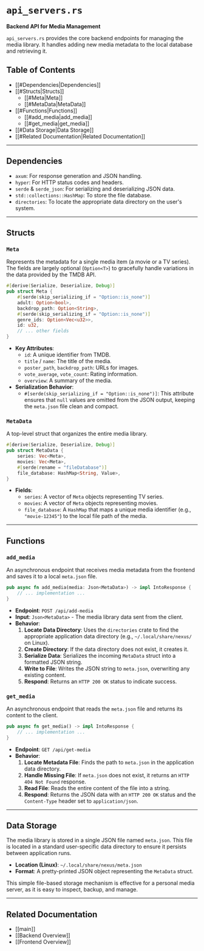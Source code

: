# `api_servers.rs`

**Backend API for Media Management**

`api_servers.rs` provides the core backend endpoints for managing the media library. It handles adding new media metadata to the local database and retrieving it.

## Table of Contents
- [[#Dependencies|Dependencies]]
- [[#Structs|Structs]]
  - [[#Meta|Meta]]
  - [[#MetaData|MetaData]]
- [[#Functions|Functions]]
  - [[#add_media|add_media]]
  - [[#get_media|get_media]]
- [[#Data Storage|Data Storage]]
- [[#Related Documentation|Related Documentation]]

---

## Dependencies

- `axum`: For response generation and JSON handling.
- `hyper`: For HTTP status codes and headers.
- `serde` & `serde_json`: For serializing and deserializing JSON data.
- `std::collections::HashMap`: To store the file database.
- `directories`: To locate the appropriate data directory on the user's system.

---

## Structs

### `Meta`

Represents the metadata for a single media item (a movie or a TV series). The fields are largely optional (`Option<T>`) to gracefully handle variations in the data provided by the TMDB API.

```rust
#[derive(Serialize, Deserialize, Debug)]
pub struct Meta {
    #[serde(skip_serializing_if = "Option::is_none")]
    adult: Option<bool>,
    backdrop_path: Option<String>,
    #[serde(skip_serializing_if = "Option::is_none")]
    genre_ids: Option<Vec<u32>>,
    id: u32,
    // ... other fields
}
```

- **Key Attributes**:
  - `id`: A unique identifier from TMDB.
  - `title` / `name`: The title of the media.
  - `poster_path`, `backdrop_path`: URLs for images.
  - `vote_average`, `vote_count`: Rating information.
  - `overview`: A summary of the media.
- **Serialization Behavior**:
  - `#[serde(skip_serializing_if = "Option::is_none")]`: This attribute ensures that `null` values are omitted from the JSON output, keeping the `meta.json` file clean and compact.

### `MetaData`

A top-level struct that organizes the entire media library.

```rust
#[derive(Serialize, Deserialize, Debug)]
pub struct MetaData {
    series: Vec<Meta>,
    movies: Vec<Meta>,
    #[serde(rename = "fileDatabase")]
    file_database: HashMap<String, Value>,
}
```

- **Fields**:
  - `series`: A vector of `Meta` objects representing TV series.
  - `movies`: A vector of `Meta` objects representing movies.
  - `file_database`: A `HashMap` that maps a unique media identifier (e.g., `"movie-12345"`) to the local file path of the media.

---

## Functions

### `add_media`

An asynchronous endpoint that receives media metadata from the frontend and saves it to a local `meta.json` file.

```rust
pub async fn add_media(media: Json<MetaData>) -> impl IntoResponse {
    // ... implementation ...
}
```

- **Endpoint**: `POST /api/add-media`
- **Input**: `Json<MetaData>` - The media library data sent from the client.
- **Behavior**:
  1.  **Locate Data Directory**: Uses the `directories` crate to find the appropriate application data directory (e.g., `~/.local/share/nexus/` on Linux).
  2.  **Create Directory**: If the data directory does not exist, it creates it.
  3.  **Serialize Data**: Serializes the incoming `MetaData` struct into a formatted JSON string.
  4.  **Write to File**: Writes the JSON string to `meta.json`, overwriting any existing content.
  5.  **Respond**: Returns an `HTTP 200 OK` status to indicate success.

### `get_media`

An asynchronous endpoint that reads the `meta.json` file and returns its content to the client.

```rust
pub async fn get_media() -> impl IntoResponse {
    // ... implementation ...
}
```

- **Endpoint**: `GET /api/get-media`
- **Behavior**:
  1.  **Locate Metadata File**: Finds the path to `meta.json` in the application data directory.
  2.  **Handle Missing File**: If `meta.json` does not exist, it returns an `HTTP 404 Not Found` response.
  3.  **Read File**: Reads the entire content of the file into a string.
  4.  **Respond**: Returns the JSON data with an `HTTP 200 OK` status and the `Content-Type` header set to `application/json`.

---

## Data Storage

The media library is stored in a single JSON file named `meta.json`. This file is located in a standard user-specific data directory to ensure it persists between application runs.

- **Location (Linux)**: `~/.local/share/nexus/meta.json`
- **Format**: A pretty-printed JSON object representing the `MetaData` struct.

This simple file-based storage mechanism is effective for a personal media server, as it is easy to inspect, backup, and manage.

---

## Related Documentation
- [[main]]
- [[Backend Overview]]
- [[Frontend Overview]]
